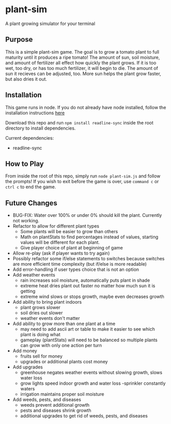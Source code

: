 # plant-sim
A plant growing simulator for your terminal

## Purpose

This is a simple plant-sim game. The goal is to grow a tomato plant to full maturity until it produces a ripe tomato! The amount of sun, soil moisture, and amount of fertilizer all effect how quickly the plant grows. If it is too wet, too dry, or has too much fertilizer, it will begin to die. The amount of sun it recieves can be adjusted, too. More sun helps the plant grow faster, but also dries it out.

## Installation

This game runs in node. If you do not already have node installed, follow the installation instructions [here](https://nodejs.org/en/download/package-manager/)

Download this repo and run `npm install readline-sync` inside the root directory to install dependencies.

Current dependencies:
- readline-sync

## How to Play

From inside the root of this repo, simply run `node plant-sim.js` and follow the prompts! If you wish to exit before the game is over, use `command c` or `ctrl c` to end the game.

## Future Changes

- BUG-FIX: Water over 100% or under 0% should kill the plant. Currently not working.
- Refactor to allow for different plant types
  - Some plants will be easier to grow than others
  - Math on plantStats to find percentages instead of values, starting values will be different for each plant.
  - Give player choice of plant at beginning of game
- Allow re-play (ask if player wants to try again)
- Possibly refactor some if/else statements to switches because switches are more efficient time complexity (but if/else is more readable)
- Add error-handling if user types choice that is not an option
- Add weather events 
  - rain increases soil moisture, automatically puts plant in shade
  - extreme heat dries plant out faster no matter how much sun it is getting
  - extreme wind slows or stops growth, maybe even decreases growth
- Add ability to bring plant indoors
  - plant grows slower
  - soil dries out slower
  - weather events don't matter
- Add ability to grow more than one plant at a time
  - may need to add ascii art or table to make it easier to see which plant is doing what
  - gameplay (plantStats) will need to be balanced so multiple plants can grow with only one action per turn
- Add money
  - fruits sell for money
  - upgrades or additional plants cost money
- Add upgrades
  - greenhouse negates weather events without slowing growth, slows water loss
  - grow lights speed indoor growth and water loss
  -sprinkler constantly waters
  - irrigation maintains proper soil moisture
- Add weeds, pests, and diseases
  - weeds prevent additional growth
  - pests and diseases shrink growth
  - additional upgrades to get rid of weeds, pests, and diseases
